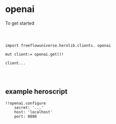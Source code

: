 # openai

To get started

```vlang



import freeflowuniverse.herolib.clients. openai

mut client:= openai.get()!

client...




```

## example heroscript

```hero
!!openai.configure
    secret: '...'
    host: 'localhost'
    port: 8888
```
